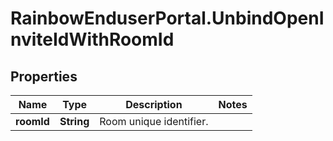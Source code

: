 # RainbowEnduserPortal.UnbindOpenInviteIdWithRoomId

## Properties

Name | Type | Description | Notes
------------ | ------------- | ------------- | -------------
**roomId** | **String** | Room unique identifier. | 


